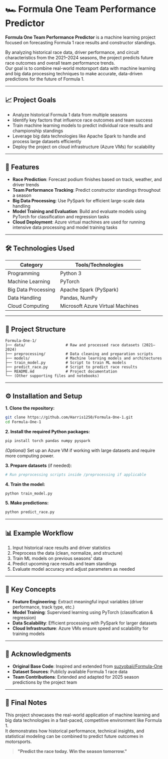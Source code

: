 # 🏎️ Formula One Team Performance Predictor

**Formula One Team Performance Predictor** is a machine learning project focused on forecasting Formula 1 race results and constructor standings.

By analyzing historical race data, driver performance, and circuit characteristics from the 2021–2024 seasons, the project predicts future race outcomes and overall team performance trends.  
Our goal is to combine real-world motorsport data with machine learning and big data processing techniques to make accurate, data-driven predictions for the future of Formula 1.

---

## 📈 Project Goals

- Analyze historical Formula 1 data from multiple seasons  
- Identify key factors that influence race outcomes and team success  
- Train machine learning models to predict individual race results and championship standings  
- Leverage big data technologies like Apache Spark to handle and process large datasets efficiently  
- Deploy the project on cloud infrastructure (Azure VMs) for scalability  

---

## 🚀 Features

- **Race Prediction**: Forecast podium finishes based on track, weather, and driver trends  
- **Team Performance Tracking**: Predict constructor standings throughout a season  
- **Big Data Processing**: Use PySpark for efficient large-scale data handling  
- **Model Training and Evaluation**: Build and evaluate models using PyTorch for classification and regression tasks  
- **Cloud Deployment**: Azure virtual machines are used for running intensive data processing and model training tasks  

---

## 🛠️ Technologies Used

| Category            | Tools/Technologies            |
|---------------------|-------------------------------|
| Programming         | Python 3                      |
| Machine Learning    | PyTorch                       |
| Big Data Processing | Apache Spark (PySpark)        |
| Data Handling       | Pandas, NumPy                 |
| Cloud Computing     | Microsoft Azure Virtual Machines |

---

## 📂 Project Structure

```
Formula-One-1/
├── data/                  # Raw and processed race datasets (2021–2024)
├── preprocessing/         # Data cleaning and preparation scripts
├── models/                # Machine learning models and architectures
├── train_model.py         # Script to train ML models
├── predict_race.py        # Script to predict race results
├── README.md              # Project documentation
└── (Other supporting files and notebooks)
```

---

## ⚙️ Installation and Setup

**1. Clone the repository:**
```bash
git clone https://github.com/Harris1250/Formula-One-1.git
cd Formula-One-1
```

**2. Install the required Python packages:**
```bash
pip install torch pandas numpy pyspark
```

*(Optional)* Set up an Azure VM if working with large datasets and require more computing power.

**3. Prepare datasets** (if needed):
```bash
# Run preprocessing scripts inside /preprocessing if applicable
```

**4. Train the model:**
```bash
python train_model.py
```

**5. Make predictions:**
```bash
python predict_race.py
```

---

## 📊 Example Workflow

1. Input historical race results and driver statistics  
2. Preprocess the data (clean, normalize, and structure)  
3. Train ML models on previous seasons' data  
4. Predict upcoming race results and team standings  
5. Evaluate model accuracy and adjust parameters as needed  

---

## 🧠 Key Concepts

- **Feature Engineering**: Extract meaningful input variables (driver performance, track type, etc.)  
- **Model Training**: Supervised learning using PyTorch (classification & regression)  
- **Data Scalability**: Efficient processing with PySpark for larger datasets  
- **Cloud Infrastructure**: Azure VMs ensure speed and scalability for training models  

---

## 🙌 Acknowledgments

- **Original Base Code**: Inspired and extended from [suzyobaii/Formula-One](https://github.com/suzyobaii/Formula-One)  
- **Dataset Sources**: Publicly available Formula 1 race data  
- **Team Contributions**: Extended and adapted for 2025 season predictions by the project team  

---

## 🏁 Final Notes

This project showcases the real-world application of machine learning and big data technologies in a fast-paced, competitive environment like Formula 1.  
It demonstrates how historical performance, technical insights, and statistical modeling can be combined to predict future outcomes in motorsports.

> **"Predict the race today. Win the season tomorrow."**

